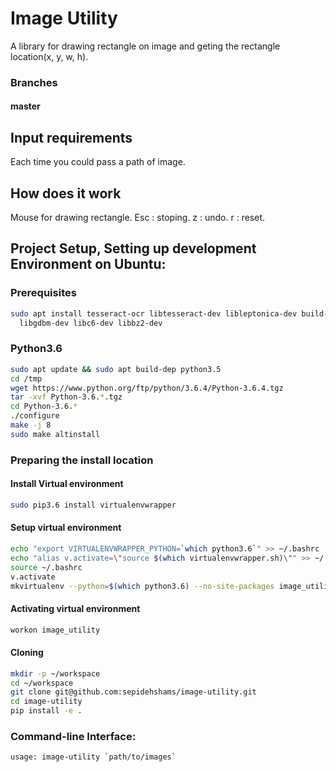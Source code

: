 # Image Utility

A library for drawing rectangle on image and geting the rectangle location(x, y, w, h).

### Branches

#### master


## Input requirements
Each time you could pass a path of image.


## How does it work
Mouse for drawing rectangle.
Esc : stoping.
z : undo.
r : reset.

## Project Setup, Setting up development Environment on Ubuntu:

### Prerequisites


```bash
sudo apt install tesseract-ocr libtesseract-dev libleptonica-dev build-essential libncursesw5-dev libreadline6-dev libssl-dev \
  libgdbm-dev libc6-dev libbz2-dev
```

### Python3.6

```bash
sudo apt update && sudo apt build-dep python3.5
cd /tmp
wget https://www.python.org/ftp/python/3.6.4/Python-3.6.4.tgz
tar -xvf Python-3.6.*.tgz
cd Python-3.6.*
./configure
make -j 8
sudo make altinstall
```

### Preparing the install location

#### Install Virtual environment

```bash
sudo pip3.6 install virtualenvwrapper
```

#### Setup virtual environment
```bash
echo "export VIRTUALENVWRAPPER_PYTHON=`which python3.6`" >> ~/.bashrc
echo "alias v.activate=\"source $(which virtualenvwrapper.sh)\"" >> ~/.bashrc
source ~/.bashrc
v.activate
mkvirtualenv --python=$(which python3.6) --no-site-packages image_utility
```
#### Activating virtual environment

```bash
workon image_utility
```

#### Cloning

```bash
mkdir -p ~/workspace
cd ~/workspace
git clone git@github.com:sepidehshams/image-utility.git
cd image-utility
pip install -e .
```
### Command-line Interface:
```bash
usage: image-utility `path/to/images`
```
